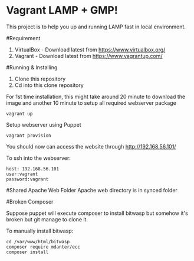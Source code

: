 # Vagrant LAMP + GMP!

This project is to help you up and running LAMP fast in local environment.

#Requirement

1. VirtualBox - Download latest from https://www.virtualbox.org/
2. Vagrant - Download latest from https://www.vagrantup.com/

#Running & Installing

1. Clone this repository
2. Cd into this clone repository

For 1st time installation, this might take around 20 minute to download the image and another 10 minute to setup all required webserver package

```
vagrant up
```

Setup webserver using Puppet

```
vagrant provision
```

You should now can access the website through http://192.168.56.101/

To ssh into the webserver:
```
host: 192.168.56.101
user:vagrant
password:vagrant
```

#Shared Apache Web Folder
Apache web directory is in synced folder

#Broken Composer

Suppose puppet will execute composer to install bitwasp but somehow it's broken but git manage to clone it.

To manually install bitwasp:
```
cd /var/www/html/bitwasp
composer require mdanter/ecc
composer install
```